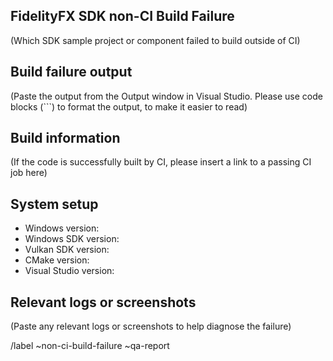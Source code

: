 ## FidelityFX SDK non-CI Build Failure
(Which SDK sample project or component failed to build outside of CI)

## Build failure output
(Paste the output from the Output window in Visual Studio. Please use code blocks (```) to format the output, to make it easier to read)

## Build information

(If the code is successfully built by CI, please insert a link to a passing CI job here)

## System setup
- Windows version: <PLEASE FILL IN>
- Windows SDK version: <PLEASE FILL IN>
- Vulkan SDK version: <PLEASE FILL IN>
- CMake version: <PLEASE FILL IN>
- Visual Studio version: <PLEASE FILL IN>

## Relevant logs or screenshots
(Paste any relevant logs or screenshots to help diagnose the failure)

/label ~non-ci-build-failure ~qa-report